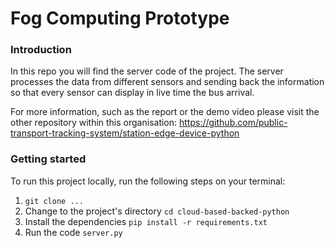 # Fog Computing Prototype

### Introduction
In this repo you will find the server code of the project. 
The server processes the data from different sensors and sending back the information so that
every sensor can display in live time the bus arrival.

For more information, such as the report or the demo video please visit the other repository within this organisation: https://github.com/public-transport-tracking-system/station-edge-device-python

### Getting started
To run this project locally, run the following steps on your terminal:

1. `git clone ...`
2. Change to the project's directory `cd cloud-based-backed-python`
3. Install the dependencies `pip install -r requirements.txt`
4. Run the code `server.py`

